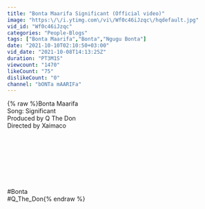```yaml
---
title: "Bonta Maarifa Significant (Official video)"
image: "https:\/\/i.ytimg.com\/vi\/Wf0c46iJzqc\/hqdefault.jpg"
vid_id: "Wf0c46iJzqc"
categories: "People-Blogs"
tags: ["Bonta Maarifa","Bonta","Ngugu Bonta"]
date: "2021-10-10T02:10:50+03:00"
vid_date: "2021-10-08T14:13:25Z"
duration: "PT3M1S"
viewcount: "1470"
likeCount: "75"
dislikeCount: "0"
channel: "bONTa mAARIFa"
---
```

{% raw %}Bonta Maarifa<br />Song: Significant<br />Produced by Q The Don<br />Directed by Xaimaco<br /><br /><br /><br /><br /><br /><br /><br /><br />#Bonta<br />#Q_The_Don{% endraw %}
